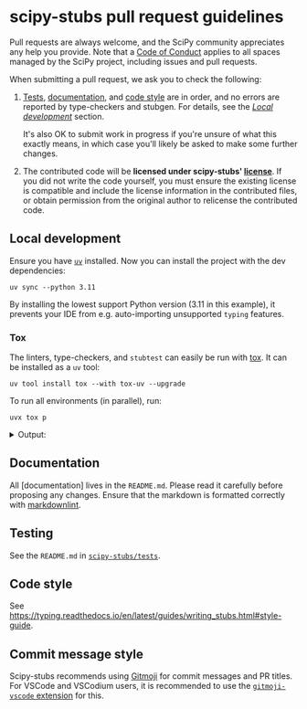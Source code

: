 # scipy-stubs pull request guidelines

Pull requests are always welcome, and the SciPy community appreciates any help you
provide. Note that a [Code of Conduct][coc] applies to all spaces managed by the
SciPy project, including issues and pull requests.

When submitting a pull request, we ask you to check the following:

1. [Tests](#testing), [documentation](#documentation), and [code style](#code-style)
   are in order, and no errors are reported by type-checkers and stubgen.
   For details, see the [*Local development*](#local-development) section.

   It's also OK to submit work in progress if you're unsure of what this exactly means,
   in which case you'll likely be asked to make some further changes.

1. The contributed code will be **licensed under scipy-stubs' [license]**.
   If you did not write the code yourself, you must ensure the existing license is
   compatible and include the license information in the contributed files, or obtain
   permission from the original author to relicense the contributed code.

## Local development

Ensure you have [`uv`](https://docs.astral.sh/uv/getting-started/installation/)
installed. Now you can install the project with the dev dependencies:

```shell
uv sync --python 3.11
```

By installing the lowest support Python version (3.11 in this example), it prevents
your IDE from e.g. auto-importing unsupported `typing` features.

### Tox

The linters, type-checkers, and `stubtest` can easily be run with
[tox](https://github.com/tox-dev/tox). It can be installed as a `uv` tool:

```shell
uv tool install tox --with tox-uv --upgrade
```

To run all environments (in parallel), run:

```shell
uvx tox p
```

<details>
<summary>Output:</summary>

```plaintext
lint: OK ✔ in 0.52 seconds
3.11: OK ✔ in 21.59 seconds
mypy: OK ✔ in 21.62 seconds
pyright: OK ✔ in 25.23 seconds
3.10: OK ✔ in 25.4 seconds
3.12: OK ✔ in 38.71 seconds
  lint: OK (0.52=setup[0.04]+cmd[0.41,0.03,0.05] seconds)
  pyright: OK (25.23=setup[0.03]+cmd[25.20] seconds)
  mypy: OK (21.62=setup[0.03]+cmd[21.59] seconds)
  3.13: OK (53.28=setup[0.03]+cmd[53.25] seconds)
  3.12: OK (38.71=setup[0.03]+cmd[38.68] seconds)
  3.11: OK (21.59=setup[0.03]+cmd[21.55] seconds)
  3.10: OK (25.40=setup[0.03]+cmd[25.36] seconds)
  congratulations :) (53.35 seconds)
```

</details>

## Documentation

All [documentation] lives in the `README.md`. Please read it carefully before proposing
any changes. Ensure that the markdown is formatted correctly with
[markdownlint](https://github.com/DavidAnson/markdownlint/tree/main).

## Testing

See the `README.md` in [`scipy-stubs/tests`][tests].

## Code style

See <https://typing.readthedocs.io/en/latest/guides/writing_stubs.html#style-guide>.

## Commit message style

Scipy-stubs recommends using [Gitmoji](https://gitmoji.dev/) for commit messages and PR
titles. For VSCode and VSCodium users, it is recommended to use the
[`gitmoji-vscode` extension](https://github.com/seatonjiang/gitmoji-vscode) for this.

[coc]: https://docs.scipy.org/doc/scipy/dev/conduct/code_of_conduct.html
[license]: https://github.com/scipy/scipy-stubs/blob/master/LICENSE
[tests]: https://github.com/scipy/scipy-stubs/tree/master/tests
